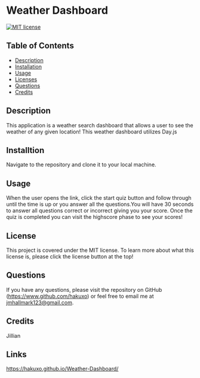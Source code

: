 # Weather Dashboard

  [![MIT license](https://img.shields.io/badge/License-MIT-blue.svg)](https://www.mit.edu/~amini/LICENSE.md)
  ## Table of Contents
  * [Description](#description)
  * [Installation](#installation)
  * [Usage](#usage)
  * [Licenses](#licenses)
  * [Questions](#questions)
  * [Credits](#questions)
  
  ## Description
  This application is a weather search dashboard that allows a user to  see the weather of any given location! This weather dashboard utilizes Day.js

  ## Installtion
  Navigate to the repository and clone it to your local machine.

  ## Usage
  When the user opens the link, click the start quiz button and follow through until the time is up or you answer all the questions.You will have 30 seconds to answer     all questions correct or incorrect giving you your score. Once the quiz is completed you can visit the highscore phase to see your scores!

  ## License 
  This project is covered under the MIT license. To learn more about what this license is, please click the license button at the top!


  ## Questions 
  If you have any questions, please visit the repository on GitHub (https://www.github.com/hakuxo) or feel free to email me at jmhallmark123@gmail.com.

  ## Credits
  Jillian
  
  ## Links
  https://hakuxo.github.io/Weather-Dashboard/
